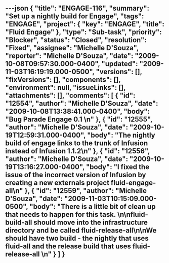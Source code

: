 ---json
{
  "title": "ENGAGE-116",
  "summary": "Set up a nightly build for Engage",
  "tags": "ENGAGE",
  "project": {
    "key": "ENGAGE",
    "title": "Fluid Engage"
  },
  "type": "Sub-task",
  "priority": "Blocker",
  "status": "Closed",
  "resolution": "Fixed",
  "assignee": "Michelle D'Souza",
  "reporter": "Michelle D'Souza",
  "date": "2009-10-08T09:57:30.000-0400",
  "updated": "2009-11-03T16:19:19.000-0500",
  "versions": [],
  "fixVersions": [],
  "components": [],
  "environment": null,
  "issueLinks": [],
  "attachments": [],
  "comments": [
    {
      "id": "12554",
      "author": "Michelle D'Souza",
      "date": "2009-10-08T13:38:41.000-0400",
      "body": "Bug Parade Engage 0.1&#x20;\n"
    },
    {
      "id": "12555",
      "author": "Michelle D'Souza",
      "date": "2009-10-19T12:59:31.000-0400",
      "body": "The nightly build of engage links to the trunk of Infusion instead of Infusion 1.1.2\n"
    },
    {
      "id": "12556",
      "author": "Michelle D'Souza",
      "date": "2009-10-19T13:16:27.000-0400",
      "body": "I fixed the issue of the incorrect version of Infusion by creating a new externals project fluid-engage-all\n"
    },
    {
      "id": "12559",
      "author": "Michelle D'Souza",
      "date": "2009-11-03T10:15:09.000-0500",
      "body": "There is a little bit of clean up that needs to happen for this task.&#x20;\n\nfluid-build-all should move into the infrastructure directory and be called fluid-release-all\n\nWe should have two build - the nightly that uses fluid-all and the release build that uses fluid-release-all&#x20;\n"
    }
  ]
}
---

        